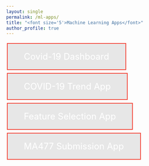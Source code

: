 ```yaml
---
layout: single
permalink: /ml-apps/
title: "<font size='5'>Machine Learning Apps</font>"
author_profile: true
---
```



<html>

   <head>
      <title>Covid-19 Dashboard</title>
      <style>
         .button {
         background-color:#e7e7e7;
         border: 2px solid #f44336;
         color: white;
         padding: 20px 44px;
         text-align: center;
         text-decoration: none;
         display: inline-block;
         font-size: 24px;
         margin: 4px 2px;
         cursor: pointer;
         }
      </style>
   </head>
   <body>
      <a href="https://cov-19dashboard.herokuapp.com/" class="button" target='_blank' >Covid-19 Dashboard</a>
   </body>

  <head>
      <title>Feature Selection App</title>
      <style>
         .button {
         background-color:#e7e7e7;
         border: 2px solid #f44336;
         color: white;
         padding: 20px 44px;
         text-align: center;
         text-decoration: none;
         display: inline-block;
         font-size: 24px;
         margin: 4px 2px;
         cursor: pointer;
         }
      </style>
   </head>
   <body>
      <a href="https://covid-19trends.herokuapp.com/" class="button" target='_blank' >COVID-19 Trend App</a>
   </body>
   
   
   <head>
      <title>Feature Selection App</title>
      <style>
         .button {
         background-color:#e7e7e7;
         border: 2px solid #f44336;
         color: white;
         padding: 20px 44px;
         text-align: center;
         text-decoration: none;
         display: inline-block;
         font-size: 24px;
         margin: 4px 2px;
         cursor: pointer;
         }
      </style>
   </head>
   <body>
      <a href="https://feature-selection.herokuapp.com/" class="button" target='_blank' >Feature Selection App</a>
   </body>
   
   
   <head>
      <title>Submission App</title>
      <style>
         .button {
         background-color:#e7e7e7;
         border: 2px solid #f44336;
         color: white;
         padding: 20px 44px;
         text-align: center;
         text-decoration: none;
         display: inline-block;
         font-size: 24px;
         margin: 4px 2px;
         cursor: pointer;
         }
      </style>
   </head>
   <body>
      <a href="https://submission-app.herokuapp.com/" class="button" target='_blank' >MA477 Submission App</a>
   </body>
</html>
